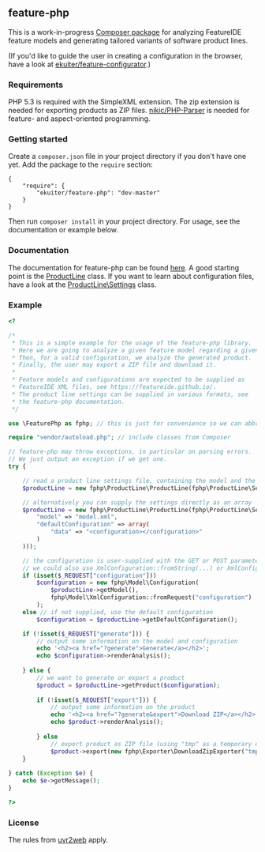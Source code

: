 ## feature-php

This is a work-in-progress [Composer package](https://packagist.org/packages/ekuiter/feature-php)
for analyzing FeatureIDE feature models and generating tailored variants of software product lines.

(If you'd like to guide the user in creating a configuration in the browser, have a look at
[ekuiter/feature-configurator](https://github.com/ekuiter/feature-configurator).)


### Requirements

PHP 5.3 is required with the SimpleXML extension. The zip extension is needed for exporting products as ZIP files.
[nikic/PHP-Parser](https://github.com/nikic/PHP-Parser) is needed for feature- and aspect-oriented programming.

### Getting started

Create a `composer.json` file in your project directory if you don't have one yet.
Add the package to the `require` section:
```
{
    "require": {
        "ekuiter/feature-php": "dev-master"
    }
}
```
Then run `composer install` in your project directory. For usage, see the documentation or example below.

### Documentation

The documentation for feature-php can be found [here](http://ekuiter.github.io/feature-php). A good starting
point is the [ProductLine](http://ekuiter.github.io/feature-php/classes/FeaturePhp.ProductLine.ProductLine.html)
class. If you want to learn about configuration files, have a look at the
[ProductLine\Settings](http://ekuiter.github.io/feature-php/classes/FeaturePhp.ProductLine.Settings.html) class.

### Example

```php
<?

/*
 * This is a simple example for the usage of the feature-php library.
 * Here we are going to analyze a given feature model regarding a given configuration.
 * Then, for a valid configuration, we analyze the generated product.
 * Finally, the user may export a ZIP file and download it.
 * 
 * Feature models and configurations are expected to be supplied as
 * FeatureIDE XML files, see https://featureide.github.io/.
 * The product line settings can be supplied in various formats, see
 * the feature-php documentation.
 */

use \FeaturePhp as fphp; // this is just for convenience so we can abbreviate the prefix "FeaturePhp\" below

require "vendor/autoload.php"; // include classes from Composer

// feature-php may throw exceptions, in particular on parsing errors.
// We just output an exception if we get one.
try {

    // read a product line settings file, containing the model and the default configuration
    $productLine = new fphp\ProductLine\ProductLine(fphp\ProductLine\Settings::fromFile("config.json"));

    // alternatively you can supply the settings directly as an array
    $productLine = new fphp\ProductLine\ProductLine(fphp\ProductLine\Settings::fromArray(array(
        "model" => "model.xml",
        "defaultConfiguration" => array(
            "data" => "<configuration></configuration>"
        )
    )));

    // the configuration is user-supplied with the GET or POST parameter "configuration"
    // we could also use XmlConfiguration::fromString(...) or XmlConfiguration::fromFile(...)
    if (isset($_REQUEST["configuration"]))
        $configuration = new fphp\Model\Configuration(
            $productLine->getModel(),
            fphp\Model\XmlConfiguration::fromRequest("configuration")
        );
    else // if not supplied, use the default configuration
        $configuration = $productLine->getDefaultConfiguration();

    if (!isset($_REQUEST["generate"])) {
        // output some information on the model and configuration
        echo '<h2><a href="?generate">Generate</a></h2>';
        echo $configuration->renderAnalysis();
        
    } else {
        // we want to generate or export a product
        $product = $productLine->getProduct($configuration);
        
        if (!isset($_REQUEST["export"])) {
            // output some information on the product
            echo '<h2><a href="?generate&export">Download ZIP</a></h2>';
            echo $product->renderAnalysis();
            
        } else
            // export product as ZIP file (using "tmp" as a temporary directory)
            $product->export(new fphp\Exporter\DownloadZipExporter("tmp"));
    }
    
} catch (Exception $e) {
    echo $e->getMessage();
}

?>
```

### License

The rules from [uvr2web](https://github.com/ekuiter/uvr2web/blob/master/LICENSE.txt) apply.